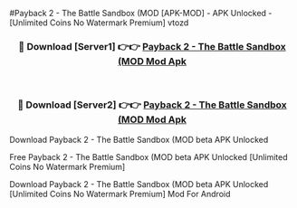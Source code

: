 #Payback 2 - The Battle Sandbox (MOD [APK-MOD] - APK Unlocked - [Unlimited Coins No Watermark Premium] vtozd



<div align="center">

<h3>🔴 Download [Server1] 👉👉 <a href="https://momento.my/?title=Payback_2_-_The_Battle_Sandbox_(MOD">Payback 2 - The Battle Sandbox (MOD Mod Apk</a></h3><br>

<h3>🔴 Download [Server2] 👉👉 <a href="https://momento.my/?title=Payback_2_-_The_Battle_Sandbox_(MOD">Payback 2 - The Battle Sandbox (MOD Mod Apk</a></h3>
</div>



Download Payback 2 - The Battle Sandbox (MOD beta APK Unlocked

Free Payback 2 - The Battle Sandbox (MOD beta APK Unlocked [Unlimited Coins No Watermark Premium]

Download Payback 2 - The Battle Sandbox (MOD beta APK Unlocked [Unlimited Coins No Watermark Premium] Mod For Android
